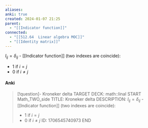 ```yaml
---
aliases: 
anki: true
created: 2024-01-07 21:25
parent:
  - "[[Indicator function]]"
connected:
  - "[[512.64  Linear algebra MOC]]"
  - "[[Identity matrix]]"
---
```


$I_{ij} = \delta_{ij}$ - [[Indicator function]] (two indexes are coincide):
- $1$ if $i = j$
- $0$ if $i \ne j$


#### Anki
> [!question]- Kroneker delta
TARGET DECK: math::linal
START
Math_TWO_side
TITLE: Kroneker delta
DESCRIPTION: $I_{ij} = \delta_{ij}$ - [[Indicator function]] (two indexes are coincide):
> - $1$ if $i = j$
> - $0$ if $i \ne j$
ID: 1706545740973
END












